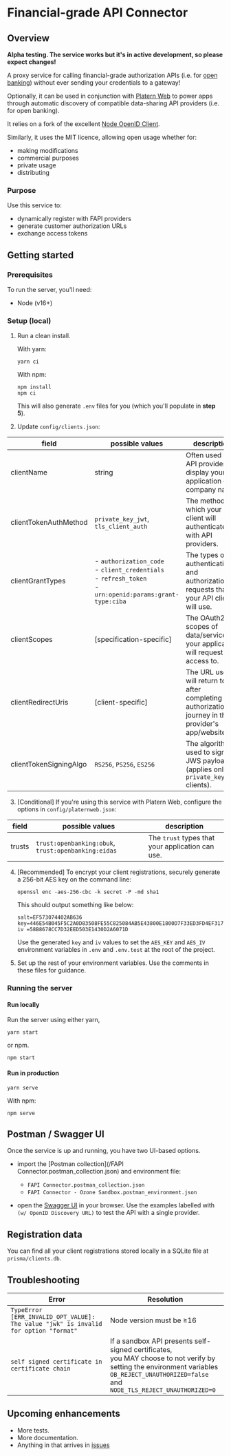 # Financial-grade API Connector

## Overview

**Alpha testing. The service works but it's in active development,
so please expect changes!**

A proxy service for calling financial-grade authorization APIs
(i.e.
for [open banking](https://dextersjab.medium.com/an-overview-of-open-banking-be34e0e6800b))
without ever sending your credentials to a gateway!

Optionally, it can be used in conjunction
with [Platern Web](https://platern.com) to
power apps through automatic discovery of compatible
data-sharing API providers (i.e. for open banking).

It relies on a fork of the
excellent [Node OpenID Client](https://github.com/panva/node-openid-client).

Similarly, it uses the MIT licence, allowing open usage whether for:

- making modifications
- commercial purposes
- private usage
- distributing

### Purpose

Use this service to:

- dynamically register with FAPI providers
- generate customer authorization URLs
- exchange access tokens

## Getting started

### Prerequisites

To run the server, you'll need:

- Node (v16+)

### Setup (local)

1. Run a clean install.

   With yarn:
   ```shell
   yarn ci
   ```

   With npm:
   ```shell
   npm install
   npm ci
   ```

   This will also generate `.env` files for you (which you'll populate in **step 5**).

2. Update `config/clients.json`:

| field                  | possible values                                                                                                  | description                                                                                            | 
|------------------------|------------------------------------------------------------------------------------------------------------------|--------------------------------------------------------------------------------------------------------|
| clientName             | string                                                                                                           | Often used by API providers to display your application or company name.                               |
| clientTokenAuthMethod  | `private_key_jwt`, `tls_client_auth`                                                                             | The method by which your client will authenticate with API providers.                                  |
| clientGrantTypes       | - `authorization_code`<br/>- `client_credentials`<br/>- `refresh_token`<br/>-`urn:openid:params:grant-type:ciba` | The types of authentication and authorization requests that your API client will use.                  |
| clientScopes           | [specification-specific]                                                                                         | The OAuth2 scopes of data/service your application will request access to.                             |
| clientRedirectUris     | [client-specific]                                                                                                | The URL users will return to after completing the authorization journey in the provider's app/website. |
| clientTokenSigningAlgo | `RS256`, `PS256`, `ES256`                                                                                        | The algorithm used to sign JWS payloads (applies only to `private_key_jwt` clients).                   |

3. [Conditional] If you're using this service with Platern Web, configure the
   options in `config/platernweb.json`:

| field                  | possible values                                                                                                   | description                                      |
|------------------------|-------------------------------------------------------------------------------------------------------------------|--------------------------------------------------|
| trusts             | `trust:openbanking:obuk`, `trust:openbanking:eidas` | The `trust` types that your application can use. |

4. [Recommended] To encrypt your client registrations, securely generate a
   256-bit AES key on the command line:

   ```shell 
   openssl enc -aes-256-cbc -k secret -P -md sha1
   ```

   This should output something like below:
   ```shell
   salt=EF573074402AB636
   key=446E54B045F5C2A0D83508FE55C825084AB5E43800E1800D7F33ED3FD4EF317E
   iv =58B8678CC7D32EED503E1430D2A6071D
   ```
   Use the generated `key` and `iv` values to set the `AES_KEY` and `AES_IV`
   environment variables in `.env` and `.env.test` at the root of the project.

5. Set up the rest of your environment variables.
   Use the comments in these files for guidance.

### Running the server

#### Run locally

Run the server using either yarn,

```shell
yarn start
```

or npm.

```shell
npm start
```

#### Run in production

```shell
yarn serve
```

With npm:

```shell
npm serve
```

## Postman / Swagger UI

Once the service is up and running, you have two UI-based options.

- import the [Postman collection](/FAPI Connector.postman_collection.json)
  and environment file:
    - `FAPI Connector.postman_collection.json`
    - `FAPI Connector - Ozone Sandbox.postman_environment.json`

- open the [Swagger UI](http://localhost:5001/docs) in your browser. 
  Use the examples labelled with `(w/ OpenID Discovery URL)` to test the API with a single provider. 

## Registration data

You can find all your client registrations stored locally in a SQLite file at
`prisma/clients.db`.

## Troubleshooting

| Error | Resolution |
| --- | --- |
| `TypeError [ERR_INVALID_OPT_VALUE]: The value "jwk" is invalid for option "format"` | Node version must be ≥16 |
| `self signed certificate in certificate chain` | If a sandbox API presents self-signed certificates, <br/>you MAY choose to not verify by setting the environment variables<br/> `OB_REJECT_UNAUTHORIZED=false` and `NODE_TLS_REJECT_UNAUTHORIZED=0` |

## Upcoming enhancements

- More tests.
- More documentation.
- Anything in that arrives in
  [issues](https://github.com/platern/fapi-connector/issues)